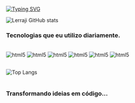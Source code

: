 [![Typing SVG](https://readme-typing-svg.herokuapp.com?font=Fira+Code&pause=1000&random=false&width=435&lines=Hello%2C+my+name+is+Lerraji+Sousa;I'm+a+full-stack+developer;I'm+from+Brazil+;Welcome%3A)](https://git.io/typing-svg)




![Lerraji GitHub stats](https://github-readme-stats.vercel.app/api?username=Lerraji-Sousa&show_icons=true&theme=tokyonight)


### Tecnologias que eu utilizo diariamente.
<div style="display: inline_block"><br/>
    <img align="center" alt="html5"  src="https://img.shields.io/badge/HTML5-E34F26?style=for-the-badge&logo=html5&logoColor=white" />
    <img align="center" alt="html5" src="https://img.shields.io/badge/CSS3-1572B6?style=for-the-badge&logo=css3&logoColor=white" />
    <img align="center"alt="html5"  src="https://img.shields.io/badge/JavaScript-F7DF1E?style=for-the-badge&logo=javascript&logoColor=black" />
    <img align="center"alt="html5"  src="https://img.shields.io/badge/TypeScript-007ACC?style=for-the-badge&logo=typescript&logoColor=white" />
    <img align="center"alt="html5"  src="https://img.shields.io/badge/Node.js-43853D?style=for-the-badge&logo=node.js&logoColor=white" />
    <img align="center"alt="html5"  src="https://img.shields.io/badge/Python-14354C?style=for-the-badge&logo=python&logoColor=white" />
</div>



<br>


![Top Langs](https://ssr-contributions-svg.vercel.app/_/Lerraji-Sousa?chart=3dbar&gap=3&scale=2&flatten=2&animation=mess&animation_duration=5&format=svg&weeks=20&theme=purple)
<br>
<br>

### Transformando ideias em código...
